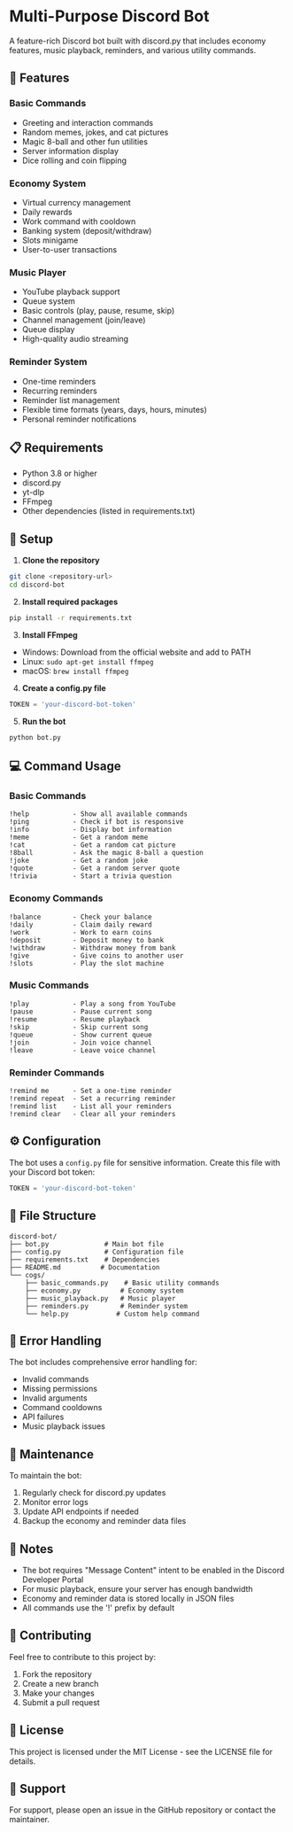 # Multi-Purpose Discord Bot

A feature-rich Discord bot built with discord.py that includes economy features, music playback, reminders, and various utility commands.

## 🌟 Features

### Basic Commands
- Greeting and interaction commands
- Random memes, jokes, and cat pictures
- Magic 8-ball and other fun utilities
- Server information display
- Dice rolling and coin flipping

### Economy System
- Virtual currency management
- Daily rewards
- Work command with cooldown
- Banking system (deposit/withdraw)
- Slots minigame
- User-to-user transactions

### Music Player
- YouTube playback support
- Queue system
- Basic controls (play, pause, resume, skip)
- Channel management (join/leave)
- Queue display
- High-quality audio streaming

### Reminder System
- One-time reminders
- Recurring reminders
- Reminder list management
- Flexible time formats (years, days, hours, minutes)
- Personal reminder notifications

## 📋 Requirements

- Python 3.8 or higher
- discord.py
- yt-dlp
- FFmpeg
- Other dependencies (listed in requirements.txt)

## 🚀 Setup

1. **Clone the repository**
```bash
git clone <repository-url>
cd discord-bot
```

2. **Install required packages**
```bash
pip install -r requirements.txt
```

3. **Install FFmpeg**
- Windows: Download from the official website and add to PATH
- Linux: `sudo apt-get install ffmpeg`
- macOS: `brew install ffmpeg`

4. **Create a config.py file**
```python
TOKEN = 'your-discord-bot-token'
```

5. **Run the bot**
```bash
python bot.py
```

## 💻 Command Usage

### Basic Commands
```
!help           - Show all available commands
!ping           - Check if bot is responsive
!info           - Display bot information
!meme           - Get a random meme
!cat            - Get a random cat picture
!8ball          - Ask the magic 8-ball a question
!joke           - Get a random joke
!quote          - Get a random server quote
!trivia         - Start a trivia question
```

### Economy Commands
```
!balance        - Check your balance
!daily          - Claim daily reward
!work           - Work to earn coins
!deposit        - Deposit money to bank
!withdraw       - Withdraw money from bank
!give           - Give coins to another user
!slots          - Play the slot machine
```

### Music Commands
```
!play           - Play a song from YouTube
!pause          - Pause current song
!resume         - Resume playback
!skip           - Skip current song
!queue          - Show current queue
!join           - Join voice channel
!leave          - Leave voice channel
```

### Reminder Commands
```
!remind me      - Set a one-time reminder
!remind repeat  - Set a recurring reminder
!remind list    - List all your reminders
!remind clear   - Clear all your reminders
```

## ⚙️ Configuration

The bot uses a `config.py` file for sensitive information. Create this file with your Discord bot token:

```python
TOKEN = 'your-discord-bot-token'
```

## 📁 File Structure
```
discord-bot/
├── bot.py              # Main bot file
├── config.py           # Configuration file
├── requirements.txt    # Dependencies
├── README.md          # Documentation
└── cogs/
    ├── basic_commands.py    # Basic utility commands
    ├── economy.py          # Economy system
    ├── music_playback.py   # Music player
    ├── reminders.py        # Reminder system
    └── help.py            # Custom help command
```

## 🚨 Error Handling

The bot includes comprehensive error handling for:
- Invalid commands
- Missing permissions
- Invalid arguments
- Command cooldowns
- API failures
- Music playback issues

## 🔧 Maintenance

To maintain the bot:
1. Regularly check for discord.py updates
2. Monitor error logs
3. Update API endpoints if needed
4. Backup the economy and reminder data files

## 📝 Notes

- The bot requires "Message Content" intent to be enabled in the Discord Developer Portal
- For music playback, ensure your server has enough bandwidth
- Economy and reminder data is stored locally in JSON files
- All commands use the '!' prefix by default

## 🤝 Contributing

Feel free to contribute to this project by:
1. Fork the repository
2. Create a new branch
3. Make your changes
4. Submit a pull request

## 📜 License

This project is licensed under the MIT License - see the LICENSE file for details.

## 💪 Support

For support, please open an issue in the GitHub repository or contact the maintainer.